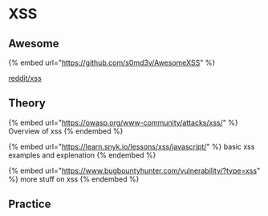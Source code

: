 # XSS

## Awesome

{% embed url="https://github.com/s0md3v/AwesomeXSS" %}

[reddit/xss](https://www.reddit.com/r/xss/comments/hfpdoj/xss\_resources/)

## Theory

{% embed url="https://owasp.org/www-community/attacks/xss/" %}
Overview of xss
{% endembed %}

{% embed url="https://learn.snyk.io/lessons/xss/javascript/" %}
basic xss examples and explenation
{% endembed %}

{% embed url="https://www.bugbountyhunter.com/vulnerability/?type=xss" %}
more stuff on xss
{% endembed %}

## Practice

